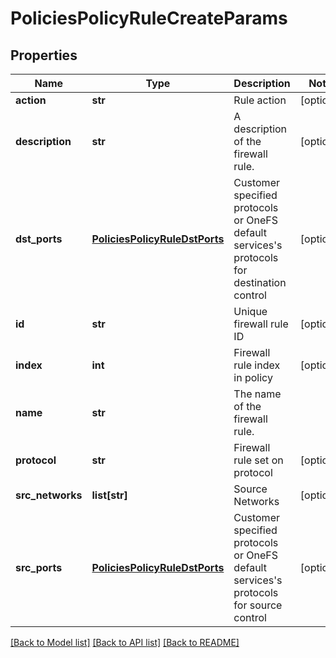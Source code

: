 # PoliciesPolicyRuleCreateParams

## Properties
Name | Type | Description | Notes
------------ | ------------- | ------------- | -------------
**action** | **str** | Rule action | [optional] 
**description** | **str** | A description of the firewall rule. | [optional] 
**dst_ports** | [**PoliciesPolicyRuleDstPorts**](PoliciesPolicyRuleDstPorts.md) | Customer specified protocols or OneFS default services&#39;s protocols for destination control | [optional] 
**id** | **str** | Unique firewall rule ID  | [optional] 
**index** | **int** | Firewall rule index in policy | [optional] 
**name** | **str** | The name of the firewall rule. | 
**protocol** | **str** | Firewall rule set on protocol | [optional] 
**src_networks** | **list[str]** | Source Networks | [optional] 
**src_ports** | [**PoliciesPolicyRuleDstPorts**](PoliciesPolicyRuleDstPorts.md) | Customer specified protocols or OneFS default services&#39;s protocols for source control | [optional] 

[[Back to Model list]](../README.md#documentation-for-models) [[Back to API list]](../README.md#documentation-for-api-endpoints) [[Back to README]](../README.md)


